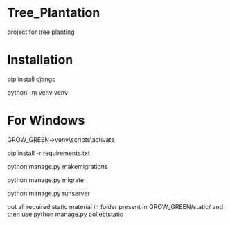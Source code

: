 # Tree_Plantation
project for tree planting

# Installation

pip install django

python -m venv venv


# For Windows

GROW_GREEN->venv\scripts\activate

pip install -r requirements.txt

python manage.py makemigrations

python manage.py migrate

python manage.py runserver



put all required static material in folder present in GROW_GREEN/static/
and then use python manage.py collectstatic
